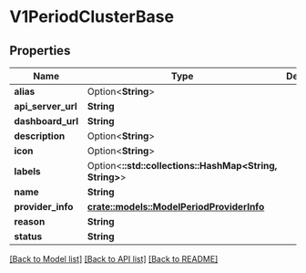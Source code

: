 # V1PeriodClusterBase

## Properties

Name | Type | Description | Notes
------------ | ------------- | ------------- | -------------
**alias** | Option<**String**> |  | [optional]
**api_server_url** | **String** |  | 
**dashboard_url** | **String** |  | 
**description** | Option<**String**> |  | [optional]
**icon** | Option<**String**> |  | [optional]
**labels** | Option<**::std::collections::HashMap<String, String>**> |  | [optional]
**name** | **String** |  | 
**provider_info** | [**crate::models::ModelPeriodProviderInfo**](model.ProviderInfo.md) |  | 
**reason** | **String** |  | 
**status** | **String** |  | 

[[Back to Model list]](../README.md#documentation-for-models) [[Back to API list]](../README.md#documentation-for-api-endpoints) [[Back to README]](../README.md)


